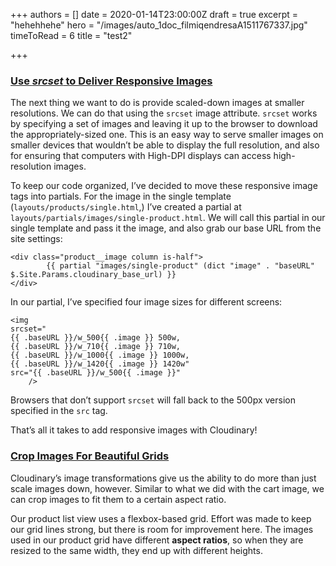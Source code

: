 +++
authors = []
date = 2020-01-14T23:00:00Z
draft = true
excerpt = "hehehhehe"
hero = "/images/auto_1doc_filmiqendresaA1511767337.jpg"
timeToRead = 6
title = "test2"

+++
### [Use _srcset_ to Deliver Responsive Images](https://forestry.io/blog/master-image-delivery-with-cloudinary/#use-srcset-to-deliver-responsive-images)

The next thing we want to do is provide scaled-down images at smaller resolutions. We can do that using the `srcset` image attribute. `srcset` works by specifying a set of images and leaving it up to the browser to download the appropriately-sized one. This is an easy way to serve smaller images on smaller devices that wouldn’t be able to display the full resolution, and also for ensuring that computers with High-DPI displays can access high-resolution images.

To keep our code organized, I’ve decided to move these responsive image tags into partials. For the image in the single template (`layouts/products/single.html`,) I’ve created a partial at `layouts/partials/images/single-product.html`. We will call this partial in our single template and pass it the image, and also grab our base URL from the site settings:

    <div class="product__image column is-half">
            {{ partial "images/single-product" (dict "image" . "baseURL" $.Site.Params.cloudinary_base_url) }}
    </div>

In our partial, I’ve specified four image sizes for different screens:

    <img 
    srcset="
    {{ .baseURL }}/w_500{{ .image }} 500w,
    {{ .baseURL }}/w_710{{ .image }} 710w,
    {{ .baseURL }}/w_1000{{ .image }} 1000w,
    {{ .baseURL }}/w_1420{{ .image }} 1420w"
    src="{{ .baseURL }}/w_500{{ .image }}"
        />

Browsers that don’t support `srcset` will fall back to the 500px version specified in the `src` tag.

That’s all it takes to add responsive images with Cloudinary!

### [Crop Images For Beautiful Grids](https://forestry.io/blog/master-image-delivery-with-cloudinary/#crop-images-for-beautiful-grids)

Cloudinary’s image transformations give us the ability to do more than just scale images down, however. Similar to what we did with the cart image, we can crop images to fit them to a certain aspect ratio.

Our product list view uses a flexbox-based grid. Effort was made to keep our grid lines strong, but there is room for improvement here. The images used in our product grid have different **aspect ratios**, so when they are resized to the same width, they end up with different heights.